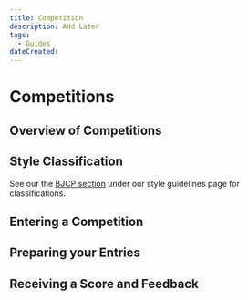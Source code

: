 ```yaml
---
title: Competition
description: Add Later
tags:
  - Guides 
dateCreated:
---
```


# Competitions

## Overview of Competitions

## Style Classification

See our the [BJCP section](/guides/style_guidelines#bjcp_style_guidelines) under our style guidelines page for classifications.

## Entering a Competition

## Preparing your Entries

## Receiving a Score and Feedback